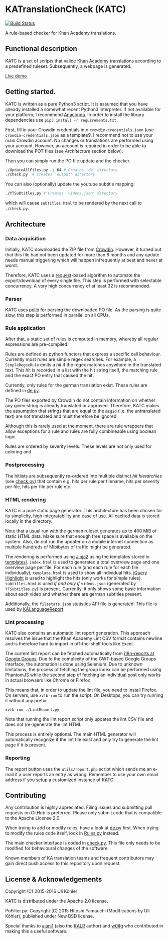 # KATranslationCheck (KATC)

[![Build Status](https://travis-ci.org/KA-Advocates/KATranslationCheck.svg?branch=master)](https://travis-ci.org/ulikoehler/KATranslationCheck)

A rule-based checker for Khan Academy translations.

## Functional description

KATC is a set of scripts that valide [Khan Academy](https://www.khanacademy.org/) translations according to a predefined ruleset. Subsequently, a webpage is generated.

[Live demo](http://kacheck.localgrid.de/)

## Getting started.


KATC is written as a pure Python3 script. It is assumed that you have already installed a somewhat recent Python3 interpreter. If not available for your platform, I recommend [Anaconda](http://continuum.io/downloads). In order to install the library dependencies use `pip3 install -r requirements.txt`.

First, fill in your Crowdin credentials into `crowdin-credentials.json` (use `crowdin-credentials.json` as a template9. I recommend not to use your main Crowdin account. No changes or translations are performed using your account. However, an account is required in order to be able to download the POT files (see *Architecture* section below).

Then you can simply run the PO file update and the checker.

```sh
./UpdateAllFiles.py -j 64 # Creates 'de' directory
./check.py  # Creates 'output' directory
```

You can also (optionally) update the youtube subtitle mapping:
```sh
./YTSubtitles.py # Creates 'videos.json' directory
```
which will cause `subtitles.html` to be rendered by the next call to `./check.py`.

## Architecture

### Data acquisition

Initially, KATC downloaded the ZIP file from [Crowdin](https://crowdin.com/). However, it turned out that this file had not been updated for more than 6 months and any update needs manual triggering which will happen infrequently at best and never at worst.

Therefore, KATC uses a [request](http://docs.python-requests.org/en/latest/)-based algorithm to automate the export/download of every single file. This step is performed with selectable concurrency. A very high concurrency of at least 32 is recommended.

### Parser

KATC uses [polib](https://pypi.python.org/pypi/polib) for parsing the downloaded PO file. As the parsing is quite slow, this step is performed in parallel on all CPUs.

### Rule application

After that, a static set of rules is computed in memory, whereby all regular expressions are pre-compiled.

Rules are defined as python functors that express a specific call behaviour. Currently most rules are simple regex searches. For example, a `SimpleRegexRule` emits a *hit* if the regex matches anywhere in the translated text. This hit is recorded in a list with the hit string itself, the matching rule and the exact PO entry that caused the hit.

Currently, only rules for the german translation exist. These rules are defined in [de.py](https://github.com/ulikoehler/KATranslationCheck/blob/master/de.py).

The PO files exported by Crowdin do not contain information on whether any given string is already translated or approved. Therefore, KATC makes the assumption that strings that are equal to the `msgid` (i.e. the untranslated text) are not translated and must therefore be ignored.

Although this is rarely used at the moment, there are rule wrappers that allow exceptions for a rule and rules are fully combineable using boolean logic.

Rules are ordered by severity levels. These levels are not only used for coloring and

### Postprocessing

The hitlists are subsequently re-ordered into multiple distinct *hit hierarchies* (see [check.py](https://github.com/ulikoehler/KATranslationCheck/blob/master/check.py)) that contain e.g. hits per rule per filename, hits per severity per file, hits per file per rule etc.

### HTML rendering

KATC is a pure static page generator. This architecture has been chosen for its simplicity, high integratability and ease of use. All cached data is stored locally in the directory.

Note that a usual run with the german ruleset generates up to 400 MiB of static HTML data. Make sure that enough free space is available on the system. Also, do not run the updater on a mobile internet connection as multiple hundreds of Mibibytes of traffic might be generated.

The rendering is performed using [Jinja2](http://jinja.pocoo.org/docs/dev/) using the templates stored in [templates/](https://github.com/ulikoehler/KATranslationCheck/blob/master/templates/). `index.html` is used to generated a total overview page and one overview page per file. For each rule (and each rule for each file individually), `template.html` is used to show all individual hits. [jQuery Highlight](http://johannburkard.de/blog/programming/javascript/highlight-javascript-text-higlighting-jquery-plugin.html) is used to highlight the hits (only works for simple rules). `subtitles.html` is used *if and only if* `videos.json` (generated by `YTSubtitles.py`) is present. Currently, it only shows some basic information about each video and whether there are german subtitles present.

Additionally, the `filestats.json` statistics API file is generated. This file is used by [KALanguageReport](https://github.com/alani1/KALanguageReport).

### Lint processing

KATC also contains an automatic lint report generation. This approach resolves the issue that the Khan Academy Lint CSV format contains newline and is therefore hard to import in off-the-shelf tools like Excel.

The current lint report can be fetched automatically from [i18n-reports at Google Groups](https://groups.google.com/a/khanacademy.org/forum/#!forum/i18n-reports). Due to the complexity of the GWT-based Google Groups interface, the automation is done using Selenium. Due to unknown limitations, the process of fetching the group index can be performed using PhantomJS while the second step of fetching an individual post only works in actual browsers like Chrome or Firefox

This means that, in order to update the lint file, you need to install Firefox. On servers, use `xvfb-run` to run the script. On Desktops, you can try running it without any prefix:
```
xvfb-run ./LintReport.py
```

Note that running the lint report script only updates the lint CSV file and does not (re-)generate the lint HTML.

This process is entirely optional. The main HTML generator will automatically recognize if the lint file exist and only try to generate the lint page if it is present.

### Reporting

The report button uses the `utils/report.php` script which sends me an e-mail if a user reports an entry as wrong. Remember to use your own email address if you setup a customized instance of KATC.

## Contributing

Any contribution is highly appreciated. Filing issues and submitting pull requests on GitHub is preferred. Please only submit code that is compatible to the Apache License 2.0.

When trying to add or modify rules, have a look at [de.py](https://github.com/ulikoehler/KATranslationCheck/blob/master/de.py) first. When trying to modify the rules code itself, look in [Rules.py](https://github.com/ulikoehler/KATranslationCheck/blob/master/Rules.py) instead.

The main checker interface is coded in [check.py](https://github.com/ulikoehler/KATranslationCheck/blob/master/check.py). This file only needs to be modified for behavioural changes of the software.

Known members of KA translation teams and frequent contributors may gain direct push access to this repository upon request.

## License & Acknowledgements

Copyright (C) 2015-2016 Uli Köhler

KATC is distributed under the Apache 2.0 license.

PoFilter.py: Copyright (C) 2015 Hitoshi Yamauchi (Modifications by Uli Köhler), published under New BSD license.

Special thanks to [alani1](https://github.com/alani1) (also the [KALR](https://github.com/alani1/KALanguageReport) author) and [w0lfg](https://github.com/w0lfg) who contributed in making this a useful software.
